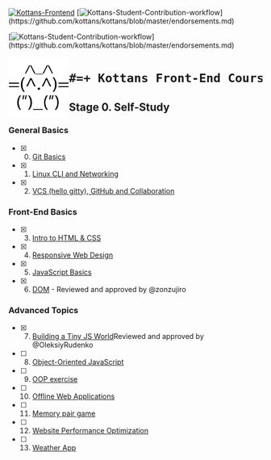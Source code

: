 

 [![Kottans-Frontend](https://img.shields.io/badge/%3D%28%5E.%5E%29%3D-frontend-yellow.svg)](https://github.com/kottans/frontend)
 [![Kottans-Student-Contribution-workflow](https://img.shields.io/badge/%3D(%5E.%5E)%3D-mastered%20contribution%20workflow-6f42c1.svg)](https://github.com/kottans/kottans/blob/master/endorsements.md)


[![Kottans-Student-Contribution-workflow](https://img.shields.io/badge/%3D(%5E.%5E)%3D-mastered%20contribution%20workflow-6f42c1.svg)](https://github.com/kottans/kottans/blob/master/endorsements.md)

 <img src="/task_0/gif/6013442.png" height="120px" width="120px" align="left"> 

<h1 align="center">

```diff
#=+ Kottans Front-End Cours +=#
```
</h1>

## Stage 0. Self-Study

### General Basics

- [x] 0. [Git Basics](https://github.com/maxovsanyuk/kottans-frontend/tree/master/task_0)
- [x] 1. [Linux CLI and Networking](https://github.com/maxovsanyuk/kottans-frontend/tree/master/task_linux_cli)
- [x] 2. [VCS (hello gitty), GitHub and Collaboration](https://github.com/maxovsanyuk/kottans-frontend/tree/master/task_git_collaboration)

### Front-End Basics

- [x] 3. [Intro to HTML&nbsp;&amp;&nbsp;CSS](https://github.com/maxovsanyuk/kottans-frontend/tree/master/task_html_css_intro)
- [x] 4. [Responsive Web Design](https://github.com/maxovsanyuk/kottans-frontend/tree/master/task_responsive_web_design)
- [x] 5. [JavaScript Basics](https://github.com/maxovsanyuk/kottans-frontend/tree/master/task_js_basics)
- [x] 6. [DOM](https://github.com/maxovsanyuk/kottans-frontend/tree/master/task_js_dom) - Reviewed and approved by @zonzujiro

### Advanced Topics

- [x]  7. [Building a Tiny JS World](https://github.com/maxovsanyuk/kottans-frontend/tree/master/task_js-pre-oop)Reviewed and approved by @OleksiyRudenko
- [ ] 8. [Object-Oriented JavaScript]()
- [ ] 9. [OOP exercise ]()
- [ ] 10. [Offline Web Applications]()
- [ ] 11. [Memory pair game ]()
- [ ] 12. [Website Performance Optimization]()
- [ ] 13. [Weather App]()

